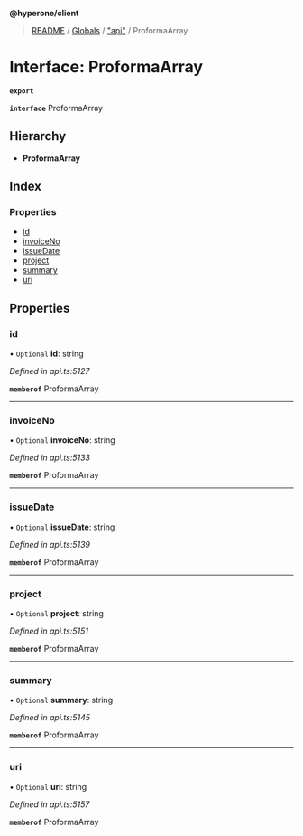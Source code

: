 **@hyperone/client**

> [README](../README.md) / [Globals](../globals.md) / ["api"](../modules/_api_.md) / ProformaArray

# Interface: ProformaArray

**`export`** 

**`interface`** ProformaArray

## Hierarchy

* **ProformaArray**

## Index

### Properties

* [id](_api_.proformaarray.md#id)
* [invoiceNo](_api_.proformaarray.md#invoiceno)
* [issueDate](_api_.proformaarray.md#issuedate)
* [project](_api_.proformaarray.md#project)
* [summary](_api_.proformaarray.md#summary)
* [uri](_api_.proformaarray.md#uri)

## Properties

### id

• `Optional` **id**: string

*Defined in api.ts:5127*

**`memberof`** ProformaArray

___

### invoiceNo

• `Optional` **invoiceNo**: string

*Defined in api.ts:5133*

**`memberof`** ProformaArray

___

### issueDate

• `Optional` **issueDate**: string

*Defined in api.ts:5139*

**`memberof`** ProformaArray

___

### project

• `Optional` **project**: string

*Defined in api.ts:5151*

**`memberof`** ProformaArray

___

### summary

• `Optional` **summary**: string

*Defined in api.ts:5145*

**`memberof`** ProformaArray

___

### uri

• `Optional` **uri**: string

*Defined in api.ts:5157*

**`memberof`** ProformaArray
